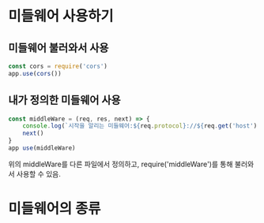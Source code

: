 # 미들웨어 사용하기

## 미들웨어 불러와서 사용

```js
const cors = require('cors')
app.use(cors())
```

## 내가 정의한 미들웨어 사용

```js
const middleWare = (req, res, next) => {
    console.log(`시작을 알리는 미들웨어:${req.protocol}://${req.get('host')}${req.originalUrl}에서 실행`)
    next()
}
app use(middleWare)
```
위의 middleWare를 다른 파일에서 정의하고, require('middleWare')를 통해 불러와서 사용할 수 있음.



# 미들웨어의 종류